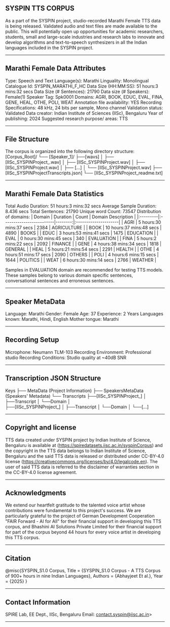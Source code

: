 ## SYSPIN TTS CORPUS

As a part of the SYSPIN project, studio-recorded Marathi Female TTS data is being released.
Validated audio and text files are made available to the public. This will potentially open up
opportunities for academic researchers, students, small and large-scale industries and research
labs to innovate and develop algorithms and text-to-speech synthesizers in all the Indian languages
included in the SYSPIN project.

---

## Marathi Female Data Attributes

Type: Speech and Text
Language(s): Marathi
Linguality: Monolingual
Catalogue Id: SYSPIN_MARATHI_F_HC
Data Size (HH:MM:SS): 51 hours:3 mins:32 secs
Data Size (# Sentences): 21790
Data size (# Speakers): Female(1)
Speaker Tag: Spk0001
Domains: AGRI, BOOK, EDUC, EVAL, FINA, GENE, HEAL, OTHE, POLI, WEAT
Annotation file availability: YES
Recording Specifications: 48 kHz, 24 bits per sample, Mono channel
Validation status: Validated
Data creator: Indian Institute of Sciences (IISc), Bengaluru
Year of publishing: 2024
Suggested research purpose/ areas: TTS

---

## File Structure

The corpus is organized into the following directory structure:
[Corpus_Root]/
└── [Speaker_1]/
      ├──[wavs]
      │    ├── [IISc_SYSPINProject_<languageTag><genderTag><domainTag><uniqueID>.wav]
      │    ├── [IISc_SYSPINProject<languageTag><genderTag><domainTag><uniqueID>.wav]
      │    ├── [IISc_SYSPINProject<languageTag><genderTag><domainTag><uniqueID>.wav]
      │    ├── [...]
      │    └── [IISc_SYSPINProject<languageTag><genderTag><domainTag><uniqueID>.wav]
      ├── [IISc_SYSPINProject<languageTag><genderTag><speakerTag><qualityCheckTag>Transcripts.json]
      └── [IISc_SYSPINProject<languageTag><genderTag><speakerTag><qualityCheckTag>_readme.txt]

---

## Marathi Female Data Statistics

Total Audio Duration:    51 hours:3 mins:32 secs
Average Sample Duration: 8.436 secs
Total Sentences:         21790
Unique word Count:       73547
Distribution of domains:
| Domain   | Duration                 |   Count | Domain Description   |
|:---------|:-------------------------|--------:|:---------------------|
| AGRI     | 5 hours:30 mins:37 secs  |    2384 | AGRICULTURE          |
| BOOK     | 10 hours:37 mins:48 secs |    4890 | BOOKS                |
| EDUC     | 3 hours:53 mins:41 secs  |    1475 | EDUCATION            |
| EVAL     | 0 hours:30 mins:45 secs  |    340  | EVALUATION           |
| FINA     | 5 hours:2 mins:22 secs   |    2092 | FINANCE              |
| GENE     | 4 hours:38 mins:34 secs  |    1818 | GENERAL              |
| HEAL     | 5 hours:21 mins:54 secs  |    2291 | HEALTH               |
| OTHE     | 4 hours:51 mins:17 secs  |    2090 | OTHERS               |
| POLI     | 4 hours:6 mins:15 secs   |    1644 | POLITICS             |
| WEAT     | 6 hours:30 mins:14 secs  |    2766 | WEATHER              |

Samples in EVALUATION domain are recommended for testing TTS models. These samples belong to
various domain specific sentences, conversational sentences and erroneous sentences.

---

## Speaker MetaData

Language: Marathi
Gender: Female
Age: 37
Experience: 2 Years
Languages known: Marathi, Hindi, English
Mother tongue: Marathi

---

## Recording Setup

Microphone: Neumann TLM-103
Recording Environment: Professional studio
Recording Conditions: Studio quality at ~40dB SNR

---

## Transcription JSON Structure

Keys
├── MetaData (Project Information)
├── SpeakersMetaData (Speakers' Metadata)
└── Transcripts
        ├──[IISc_SYSPINProject_<languageTag><genderTag><domainTag><uniqueID>]
        │ 			├──Transcript
        │ 			└──Domain
        │ 		
        ├──[IISc_SYSPINProject<languageTag><genderTag><domainTag>_<uniqueID>]
        │ 			├──Transcript
        │ 			└──Domain
        │
        └──[...]

---

## Copyright and license

TTS data created under SYSPIN project by Indian Institute of Science, Bengaluru is available
at (https://spiredatasets.iisc.ac.in/syspinCorpus) and the copyright in the TTS data belongs to
Indian Institute of Science, Bengaluru and the said TTS data is released or distributed under
CC-BY-4.0 license (https://creativecommons.org/licenses/by/4.0/legalcode.en). The user of
said TTS data is referred to the disclaimer of warranties section in the CC-BY-4.0 license
agreement.

---

## Acknowledgments

We extend our heartfelt gratitude to the talented voice artist whose contributions were
fundamental to this project's success.
We are particularly grateful to the project of German Development Cooperation "FAIR Forward - AI
for All" for their financial support in developing this TTS corpus, and Bhashini AI Solutions 
Private Limited for their financial support for part of the corpus beyond 44 hours for every 
voice artist in developing this TTS corpus.

---

## Citation

@misc{SYSPIN_S1.0 Corpus,
     	Title = {SYSPIN_S1.0 Corpus - A TTS Corpus of 900+ hours in nine Indian Languages},
     	Authors = {Abhayjeet Et al.},
     	Year = {2025}
}

---

## Contact Information

SPIRE Lab, EE Dept., IISc, Bengaluru
Email: contact.syspin@iisc.ac.in>

---
